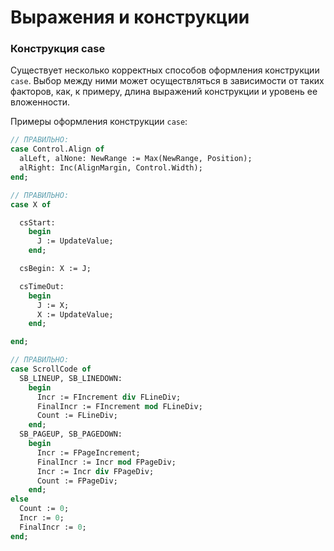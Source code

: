 # Выражения и конструкции

### Конструкция case

Существует несколько корректных способов оформления конструкции `case`. Выбор между ними может осуществляться в зависимости от таких факторов, как, к примеру, длина выражений конструкции и уровень ее вложенности.

Примеры оформления конструкции `case`:

```Pascal
// ПРАВИЛЬНО:
case Control.Align of
  alLeft, alNone: NewRange := Max(NewRange, Position);
  alRight: Inc(AlignMargin, Control.Width);
end;

// ПРАВИЛЬНО:
case X of

  csStart:
    begin
      J := UpdateValue;
    end;

  csBegin: X := J;

  csTimeOut:
    begin
      J := X;
      X := UpdateValue;
    end;

end;

// ПРАВИЛЬНО:
case ScrollCode of
  SB_LINEUP, SB_LINEDOWN:
    begin
      Incr := FIncrement div FLineDiv;
      FinalIncr := FIncrement mod FLineDiv;
      Count := FLineDiv;
    end;
  SB_PAGEUP, SB_PAGEDOWN:
    begin
      Incr := FPageIncrement;
      FinalIncr := Incr mod FPageDiv;
      Incr := Incr div FPageDiv;
      Count := FPageDiv;
    end;
else
  Count := 0;
  Incr := 0;
  FinalIncr := 0;
end;
```



